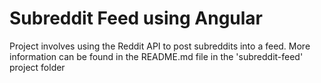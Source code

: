 # Subreddit Feed using Angular
Project involves using the Reddit API to post subreddits into a feed. More information can be found in the README.md file in the 'subreddit-feed' project folder
